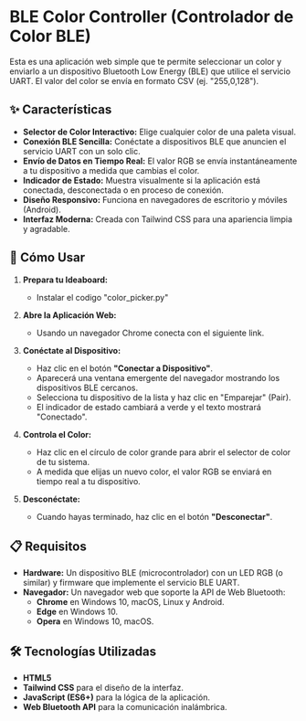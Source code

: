 # BLE Color Controller (Controlador de Color BLE)

Esta es una aplicación web simple que te permite seleccionar un color y enviarlo a un dispositivo Bluetooth Low Energy (BLE) que utilice el servicio UART. El valor del color se envía en formato CSV (ej. "255,0,128").

## ✨ Características

* **Selector de Color Interactivo:** Elige cualquier color de una paleta visual.
* **Conexión BLE Sencilla:** Conéctate a dispositivos BLE que anuncien el servicio UART con un solo clic.
* **Envío de Datos en Tiempo Real:** El valor RGB se envía instantáneamente a tu dispositivo a medida que cambias el color.
* **Indicador de Estado:** Muestra visualmente si la aplicación está conectada, desconectada o en proceso de conexión.
* **Diseño Responsivo:** Funciona en navegadores de escritorio y móviles (Android).
* **Interfaz Moderna:** Creada con Tailwind CSS para una apariencia limpia y agradable.

## 🚀 Cómo Usar

1.  **Prepara tu Ideaboard:**
    * Instalar el codigo "color_picker.py"

2.  **Abre la Aplicación Web:**
    * Usando un navegador Chrome conecta con el siguiente link.

3.  **Conéctate al Dispositivo:**
    * Haz clic en el botón **"Conectar a Dispositivo"**.
    * Aparecerá una ventana emergente del navegador mostrando los dispositivos BLE cercanos.
    * Selecciona tu dispositivo de la lista y haz clic en "Emparejar" (Pair).
    * El indicador de estado cambiará a verde y el texto mostrará "Conectado".

4.  **Controla el Color:**
    * Haz clic en el círculo de color grande para abrir el selector de color de tu sistema.
    * A medida que elijas un nuevo color, el valor RGB se enviará en tiempo real a tu dispositivo.

5.  **Desconéctate:**
    * Cuando hayas terminado, haz clic en el botón **"Desconectar"**.

## 📋 Requisitos

* **Hardware:** Un dispositivo BLE (microcontrolador) con un LED RGB (o similar) y firmware que implemente el servicio BLE UART.
* **Navegador:** Un navegador web que soporte la API de Web Bluetooth:
    * **Chrome** en Windows 10, macOS, Linux y Android.
    * **Edge** en Windows 10.
    * **Opera** en Windows 10, macOS.

## 🛠️ Tecnologías Utilizadas

* **HTML5**
* **Tailwind CSS** para el diseño de la interfaz.
* **JavaScript (ES6+)** para la lógica de la aplicación.
* **Web Bluetooth API** para la comunicación inalámbrica.